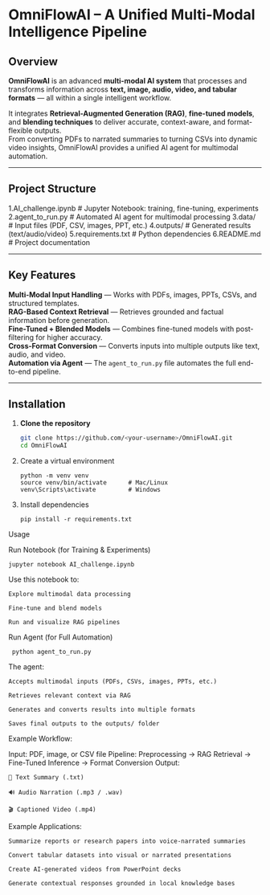 # OmniFlowAI – A Unified Multi-Modal Intelligence Pipeline

## Overview

**OmniFlowAI** is an advanced **multi-modal AI system** that processes and transforms information across **text, image, audio, video, and tabular formats** — all within a single intelligent workflow.

It integrates **Retrieval-Augmented Generation (RAG)**, **fine-tuned models**, and **blending techniques** to deliver accurate, context-aware, and format-flexible outputs.  
From converting PDFs to narrated summaries to turning CSVs into dynamic video insights, OmniFlowAI provides a unified AI agent for multimodal automation.

---

## Project Structure


1.AI_challenge.ipynb # Jupyter Notebook: training, fine-tuning, experiments
2.agent_to_run.py # Automated AI agent for multimodal processing
3.data/ # Input files (PDF, CSV, images, PPT, etc.)
4.outputs/ # Generated results (text/audio/video)
5.requirements.txt # Python dependencies
6.README.md # Project documentation

---

## Key Features

**Multi-Modal Input Handling** — Works with PDFs, images, PPTs, CSVs, and structured templates.  
**RAG-Based Context Retrieval** — Retrieves grounded and factual information before generation.  
**Fine-Tuned + Blended Models** — Combines fine-tuned models with post-filtering for higher accuracy.  
**Cross-Format Conversion** — Converts inputs into multiple outputs like text, audio, and video.  
**Automation via Agent** — The `agent_to_run.py` file automates the full end-to-end pipeline.  

---

## Installation

1. **Clone the repository**
   ```bash
   git clone https://github.com/<your-username>/OmniFlowAI.git
   cd OmniFlowAI
   
2. Create a virtual environment
   
       python -m venv venv
       source venv/bin/activate      # Mac/Linux
       venv\Scripts\activate         # Windows

3. Install dependencies

       pip install -r requirements.txt


Usage

Run Notebook (for Training & Experiments)

    jupyter notebook AI_challenge.ipynb

Use this notebook to:

    Explore multimodal data processing

    Fine-tune and blend models

    Run and visualize RAG pipelines

Run Agent (for Full Automation)

     python agent_to_run.py

The agent:

    Accepts multimodal inputs (PDFs, CSVs, images, PPTs, etc.)

    Retrieves relevant context via RAG

    Generates and converts results into multiple formats

    Saves final outputs to the outputs/ folder

Example Workflow:

  Input: PDF, image, or CSV file
  Pipeline: Preprocessing → RAG Retrieval → Fine-Tuned Inference → Format Conversion
  Output:

    📄 Text Summary (.txt)

    🔊 Audio Narration (.mp3 / .wav)

    🎬 Captioned Video (.mp4)

Example Applications:

    Summarize reports or research papers into voice-narrated summaries

    Convert tabular datasets into visual or narrated presentations

    Create AI-generated videos from PowerPoint decks

    Generate contextual responses grounded in local knowledge bases
